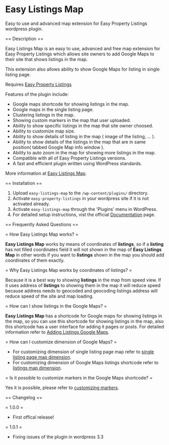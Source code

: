 # Easy Listings Map

Easy to use and advanced map extension for Easy Property Listings wordpress plugin.

== Description ==

Easy Listings Map is an easy to use, advanced and free map extension for Easy Property Listings which allows site owners to add Google Maps to their site that shows listings in the map.

This extension also allows ability to show Google Maps for listing in single listing page.

Requires [Easy Property Listings](https://wordpress.org/plugins/easy-property-listings/)

Features of the plugin include:

* Google maps shortcode for showing listings in the map.
* Google maps in the single listing page.
* Clustering listings in the map.
* Showing custom markers in the map that user uploaded.
* Ability to show specific listings in the map that site owner choosed.
* Ability to customize map size.
* Ability to show details of listing in the map ( image of the listing, ... ).
* Ability to show details of the listings in the map that are in same position( tabbed Google Map info window ).
* Ability to auto zoom in the map for showing more listings in the map.
* Compatible with all of Easy Property Listings versions.
* A fast and efficient plugin written using WordPress standards.

More information at [Easy Listings Map](http://codewp.github.io/easy-listings-map/?utm_source=readme&utm_medium=description_tab&utm_content=home_link&utm_campaign=elm_home).

== Installation ==

1. Upload `easy-listings-map` to the `/wp-content/plugins/` directory.
2. Activate `easy-property-listings` in your wordpress site if it is not activated already.
3. Activate `easy-listings-map` through the 'Plugins' menu in WordPress.
4. For detailed setup instructions, vist the official [Documentation](http://codewp.github.io/easy-listings-map/doc/) page.

== Frequently Asked Questions ==

= How Easy Listings Map works? =

**Easy Listings Map** works by means of coordinates of **listings**, so if a **listing** has not filled coordinates field it will not shown in the map of **Easy Listings Map** in other words if you want to **listings** shown in the map you should add coordinates of them exactly.

= Why Easy Listings Map works by coordinates of listings? =

Because it is a best way to showing **listings** in the map from speed view. If it uses address of **listings** to showing them in the map it will reduce speed because address needs to geocoded and geocoding listings address will reduce speed of the site and map loading.

= How can I show listings in the Google Maps? =

**Easy Listings Map** has a shortcode for Google maps for showing listings in the map, so you can use this shortcode for showing listings in the map, also this shortcode has a user interface for adding it pages or posts. For detailed information refer to [Adding Listings Google Maps](http://codewp.github.io/easy-listings-map/doc/plugin-shortcodes/#how-to-create-a-map-for-showing-listings-).

= How can I customize dimension of Google Maps? =

* For customizing dimension of single listing page map refer to [single listing page map dimension](http://codewp.github.io/easy-listings-map/doc/plugin-settings/#general-tab-items-description-).
* For customizing dimension of Google Maps listings shortcode refer to [listings map dimension](http://codewp.github.io/easy-listings-map/doc/plugin-shortcodes/#shortcode-form-items-description-).

= Is it possible to customize markers in the Google Maps shortcode? =

Yes it is possible, please refer to [customizing markers](http://codewp.github.io/easy-listings-map/doc/plugin-settings/#markers-tab-of-settings-menu-).

== Changelog ==

= 1.0.0 =

* First offical release!

= 1.0.1 =

* Fixing issues of the plugin in wordpress 3.3
